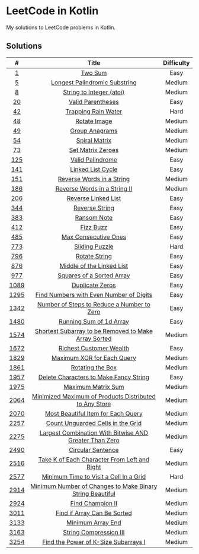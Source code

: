 # LeetCode in Kotlin

My solutions to LeetCode problems in Kotlin.

## Solutions

|                                                #                                                 |                                                                Title                                                                 | Difficulty |
|:------------------------------------------------------------------------------------------------:|:------------------------------------------------------------------------------------------------------------------------------------:|:----------:|
|                     [1](https://leetcode.com/problems/two-sum/description/)                      |                                  [Two Sum](src/main/kotlin/com/schmoczer/leetcode/_0001/TwoSum.kt)                                   |    Easy    |
|                [5](https://leetcode.com/problems/longest-palindromic-substring/)                 |             [Longest Palindromic Substring](src/main/kotlin/com/schmoczer/leetcode/_0005/LongestPalindromicSubstring.kt)             |   Medium   |
|                    [8](https://leetcode.com/problems/string-to-integer-atoi/)                    |                     [String to Integer (atoi)](src/main/kotlin/com/schmoczer/leetcode/_0008/StringToInteger.kt)                      |   Medium   |
|                      [20](https://leetcode.com/problems/valid-parentheses/)                      |                        [Valid Parentheses](src/main/kotlin/com/schmoczer/leetcode/_0020/ValidParentheses.kt)                         |    Easy    |
|                     [42](https://leetcode.com/problems/trapping-rain-water/)                     |                       [Trapping Rain Water](src/main/kotlin/com/schmoczer/leetcode/_0042/TrappingRainWater.kt)                       |    Hard    |
|                        [48](https://leetcode.com/problems/rotate-image/)                         |                             [Rotate Image](src/main/kotlin/com/schmoczer/leetcode/_0048/RotateImage.kt)                              |   Medium   |
|                       [49](https://leetcode.com/problems/group-anagrams/)                        |                           [Group Anagrams](src/main/kotlin/com/schmoczer/leetcode/_0049/GroupAnagrams.kt)                            |   Medium   |
|                        [54](https://leetcode.com/problems/spiral-matrix/)                        |                            [Spiral Matrix](src/main/kotlin/com/schmoczer/leetcode/_0054/SpiralMatrix.kt)                             |   Medium   |
|                      [73](https://leetcode.com/problems/set-matrix-zeroes/)                      |                         [Set Matrix Zeroes](src/main/kotlin/com/schmoczer/leetcode/_0073/SetMatrixZeroes.kt)                         |   Medium   |
|                      [125](https://leetcode.com/problems/valid-palindrome/)                      |                         [Valid Palindrome](src/main/kotlin/com/schmoczer/leetcode/_0125/ValidPalindrome.kt)                          |    Easy    |
|                     [141](https://leetcode.com/problems/linked-list-cycle/)                      |                         [Linked List Cycle](src/main/kotlin/com/schmoczer/leetcode/_0141/LinkedListCycle.kt)                         |    Easy    |
|                 [151](https://leetcode.com/problems/reverse-words-in-a-string/)                  |                  [Reverse Words in a String](src/main/kotlin/com/schmoczer/leetcode/_0151/ReverseWordsInString.kt)                   |   Medium   |
|                [186](https://leetcode.com/problems/reverse-words-in-a-string-ii/)                |             [Reverse Words in a String II](src/main/kotlin/com/schmoczer/leetcode/_0186/ReverseWordsInStringInPlace.kt)              |   Medium   |
|                    [206](https://leetcode.com/problems/reverse-linked-list/)                     |                       [Reverse Linked List](src/main/kotlin/com/schmoczer/leetcode/_0206/ReverseLinkedList.kt)                       |    Easy    |
|                       [344](https://leetcode.com/problems/reverse-string/)                       |                           [Reverse String](src/main/kotlin/com/schmoczer/leetcode/_0344/ReverseString.kt)                            |    Easy    |
|                        [383](https://leetcode.com/problems/ransom-note/)                         |                              [Ransom Note](src/main/kotlin/com/schmoczer/leetcode/_0383/RansomNote.kt)                               |    Easy    |
|                         [412](https://leetcode.com/problems/fizz-buzz/)                          |                                [Fizz Buzz](src/main/kotlin/com/schmoczer/leetcode/_0412/FizzBuzz.kt)                                 |    Easy    |
|                    [485](https://leetcode.com/problems/max-consecutive-ones/)                    |                      [Max Consecutive Ones](src/main/kotlin/com/schmoczer/leetcode/_0485/MaxConsecutiveOnes.kt)                      |    Easy    |
|                       [773](https://leetcode.com/problems/sliding-puzzle/)                       |                           [Sliding Puzzle](src/main/kotlin/com/schmoczer/leetcode/_0773/SlidingPuzzle.kt)                            |    Hard    |
|                       [796](https://leetcode.com/problems/rotate-string/)                        |                            [Rotate String](src/main/kotlin/com/schmoczer/leetcode/_0796/RotateString.kt)                             |    Easy    |
|                 [876](https://leetcode.com/problems/middle-of-the-linked-list/)                  |                  [Middle of the Linked List](src/main/kotlin/com/schmoczer/leetcode/_0876/MiddleOfTheLinkedList.kt)                  |    Easy    |
|                 [977](https://leetcode.com/problems/squares-of-a-sorted-array/)                  |                  [Squares of a Sorted Array](src/main/kotlin/com/schmoczer/leetcode/_0977/SquaresOfASortedArray.kt)                  |    Easy    |
|                      [1089](https://leetcode.com/problems/duplicate-zeros/)                      |                          [Duplicate Zeros](src/main/kotlin/com/schmoczer/leetcode/_1089/DuplicateZeros.kt)                           |    Easy    |
|          [1295](https://leetcode.com/problems/find-numbers-with-even-number-of-digits/)          |     [Find Numbers with Even Number of Digits](src/main/kotlin/com/schmoczer/leetcode/_1295/FindNumbersWithEvenNumberOfDigits.kt)     |    Easy    |
|        [1342](https://leetcode.com/problems/number-of-steps-to-reduce-a-number-to-zero/)         |   [Number of Steps to Reduce a Number to Zero](src/main/kotlin/com/schmoczer/leetcode/_1342/NumberOfStepsToReduceANumberToZero.kt)   |    Easy    |
|                  [1480](https://leetcode.com/problems/running-sum-of-1d-array/)                  |                    [Running Sum of 1d Array](src/main/kotlin/com/schmoczer/leetcode/_1480/RunningSumOf1dArray.kt)                    |    Easy    |
|   [1574](https://leetcode.com/problems/shortest-subarray-to-be-removed-to-make-array-sorted/)    |       [Shortest Subarray to be Removed to Make Array Sorted](src/main/kotlin/com/schmoczer/leetcode/_1574/ShortestSubarray.kt)       |   Medium   |
|                  [1672](https://leetcode.com/problems/richest-customer-wealth/)                  |                   [Richest Customer Wealth](src/main/kotlin/com/schmoczer/leetcode/_1672/RichestCustomerWealth.kt)                   |    Easy    |
|                [1829](https://leetcode.com/problems/maximum-xor-for-each-query/)                 |                 [Maximum XOR for Each Query](src/main/kotlin/com/schmoczer/leetcode/_1829/MaximumXorForEachQuery.kt)                 |   Medium   |
|                     [1861](https://leetcode.com/problems/rotating-the-box/)                      |                          [Rotating the Box](src/main/kotlin/com/schmoczer/leetcode/_1861/RotatingTheBox.kt)                          |   Medium   |
|          [1957](https://leetcode.com/problems/delete-characters-to-make-fancy-string/)           |     [Delete Characters to Make Fancy String](src/main/kotlin/com/schmoczer/leetcode/_1957/DeleteCharactersToMakeFancyString.kt)      |    Easy    |
|                    [1975](https://leetcode.com/problems/maximum-matrix-sum/)                     |                        [Maximum Matrix Sum](src/main/kotlin/com/schmoczer/leetcode/_1975/MaximumMatrixSum.kt)                        |   Medium   |
|  [2064](https://leetcode.com/problems/minimized-maximum-of-products-distributed-to-any-store/)   |      [Minimized Maximum of Products Distributed to Any Store](src/main/kotlin/com/schmoczer/leetcode/_2064/MinimizedMaximum.kt)      |   Medium   |
|            [2070](https://leetcode.com/problems/most-beautiful-item-for-each-query/)             |         [Most Beautiful Item for Each Query](src/main/kotlin/com/schmoczer/leetcode/_2070/MostBeautifulItemForEachQuery.kt)          |   Medium   |
|             [2257](https://leetcode.com/problems/count-unguarded-cells-in-the-grid/)             |          [Count Unguarded Cells in the Grid](src/main/kotlin/com/schmoczer/leetcode/_2257/CountUnguardedCellsInTheGrid.kt)           |   Medium   |
|  [2275](https://leetcode.com/problems/largest-combination-with-bitwise-and-greater-than-zero/)   |     [Largest Combination With Bitwise AND Greater Than Zero](src/main/kotlin/com/schmoczer/leetcode/_2275/LargestCombination.kt)     |   Medium   |
|                     [2490](https://leetcode.com/problems/circular-sentence/)                     |                        [Circular Sentence](src/main/kotlin/com/schmoczer/leetcode/_2490/CircularSentence.kt)                         |    Easy    |
|       [2516](https://leetcode.com/problems/take-k-of-each-character-from-left-and-right/)        | [Take K of Each Character From Left and Right](src/main/kotlin/com/schmoczer/leetcode/_2516/TakeKOfEachCharacterFromLeftAndRight.kt) |   Medium   |
|          [2577](https://leetcode.com/problems/minimum-time-to-visit-a-cell-in-a-grid/)           |        [Minimum Time to Visit a Cell In a Grid](src/main/kotlin/com/schmoczer/leetcode/_2577/MinimumTimeToVisitCellInGrid.kt)        |    Hard    |
| [2914](https://leetcode.com/problems/minimum-number-of-changes-to-make-binary-string-beautiful/) |       [Minimum Number of Changes to Make Binary String Beautiful](src/main/kotlin/com/schmoczer/leetcode/_2914/MinChanges.kt)        |   Medium   |
|                     [2924](https://leetcode.com/problems/find-champion-ii/)                      |                          [Find Champion II](src/main/kotlin/com/schmoczer/leetcode/_2924/FindChampionII.kt)                          |   Medium   |
|                [3011](https://leetcode.com/problems/find-if-array-can-be-sorted/)                |                [Find if Array Can Be Sorted](src/main/kotlin/com/schmoczer/leetcode/_3011/FindIfArrayCanBeSorted.kt)                 |   Medium   |
|                     [3133](https://leetcode.com/problems/minimum-array-end/)                     |                         [Minimum Array End](src/main/kotlin/com/schmoczer/leetcode/_3133/MinimumArrayEnd.kt)                         |   Medium   |
|                  [3163](https://leetcode.com/problems/string-compression-iii/)                   |                     [String Compression III](src/main/kotlin/com/schmoczer/leetcode/_3163/StringCompression3.kt)                     |   Medium   |
|           [3254](https://leetcode.com/problems/find-the-power-of-k-size-subarrays-i/)            |         [Find the Power of K-Size Subarrays I](src/main/kotlin/com/schmoczer/leetcode/_3254/FindThePowerOfKSizeSubarrays.kt)         |   Medium   |
